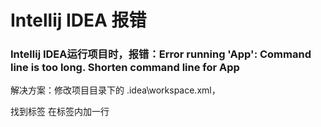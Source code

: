 # Intellij IDEA 报错



### Intellij IDEA运行项目时，报错：Error running 'App': Command line is too long. Shorten command line for App

解决方案：修改项目目录下的 .idea\workspace.xml，

找到标签 <component name="PropertiesComponent"> 
在标签内加一行  <property name="dynamic.classpath" value="true" />











